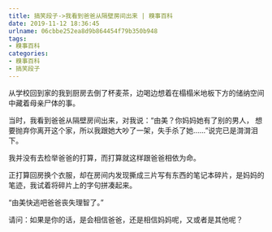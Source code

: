 ```yaml
---
title: 搞笑段子->我看到爸爸从隔壁房间出来 | 糗事百科
date: 2019-11-12 18:36:45
urlname: 06cbbe252ea8d9b864454f79b350b948
tags: 
- 糗事百科
categories:
- 糗事百科
- 搞笑段子
---
```

从学校回到家的我到厨房去倒了杯麦茶，边喝边想着在榻榻米地板下方的储纳空间中藏着母亲尸体的事。

当时，我看到爸爸从隔壁房间出来，对我说：“由美？你妈妈她有了别的男人， 想要抛弃你离开这个家，所以我跟她大吵了一架，失手杀了她……”说完已是潸潸泪下。

我并没有去检举爸爸的打算，而打算就这样跟爸爸相依为命。

正打算回房换个衣服，却在房间内发现撕成三片写有东西的笔记本碎片，是妈妈的笔迹，我试着将碎片上的字句拼凑起来。

“由美快逃吧爸爸丧失理智了。”

请问：如果是你的话，是会相信爸爸，还是相信妈妈呢，又或者是其他呢？


